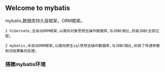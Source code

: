 ## Welcome to mybatis

mybatis,数据库持久层框架，ORM框架。

    1 hibernate,全自动ORM框架,以面向对象思想去操作数据库,与JDBC相比,封装JDBC全部过程;

    2 mybatis,半自动ORM框架,以面向原生sql思想去操作数据库,与JDBC相比,封装了传递参数和对结果集的处理;

### 搭建mybatis环境
